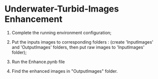 # Underwater-Turbid-Images Enhancement

1. Complete the running environment configuration;
   
2. Put the inputs images to corresponding folders :
(create 'InputImages' and 'OutputImages' folders, then put raw images to 'InputImages' folder);

3. Run the Enhance.pynb file
   
4. Find the enhanced images in "OutputImages" folder.
